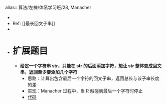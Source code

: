 alias:: 算法/左神/体系学习班/28, Manacher

-
- Ref: [[最长回文子串]]
-
- # 扩展题目
	- **给定一个字符串 str，只能在 str 的后面添加字符，想让 str 整体变成回文串，返回至少要添加几个字符**
		- 思路：计算出包含最后一个字符的回文子串，返回总长与该子串长度的差
		- 实现：Manacher 过程中，当 R 触碰到最后一个字符时停止
		- [代码](https://github.com/algorithmzuo/algorithmbasic2020/blob/master/src/class28/Code02_AddShortestEnd.java)